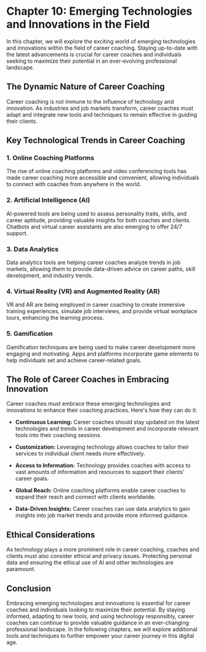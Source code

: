 Chapter 10: Emerging Technologies and Innovations in the Field
==============================================================

In this chapter, we will explore the exciting world of emerging technologies and innovations within the field of career coaching. Staying up-to-date with the latest advancements is crucial for career coaches and individuals seeking to maximize their potential in an ever-evolving professional landscape.

The Dynamic Nature of Career Coaching
-------------------------------------

Career coaching is not immune to the influence of technology and innovation. As industries and job markets transform, career coaches must adapt and integrate new tools and techniques to remain effective in guiding their clients.

Key Technological Trends in Career Coaching
-------------------------------------------

### 1. **Online Coaching Platforms**

The rise of online coaching platforms and video conferencing tools has made career coaching more accessible and convenient, allowing individuals to connect with coaches from anywhere in the world.

### 2. **Artificial Intelligence (AI)**

AI-powered tools are being used to assess personality traits, skills, and career aptitude, providing valuable insights for both coaches and clients. Chatbots and virtual career assistants are also emerging to offer 24/7 support.

### 3. **Data Analytics**

Data analytics tools are helping career coaches analyze trends in job markets, allowing them to provide data-driven advice on career paths, skill development, and industry trends.

### 4. **Virtual Reality (VR) and Augmented Reality (AR)**

VR and AR are being employed in career coaching to create immersive training experiences, simulate job interviews, and provide virtual workplace tours, enhancing the learning process.

### 5. **Gamification**

Gamification techniques are being used to make career development more engaging and motivating. Apps and platforms incorporate game elements to help individuals set and achieve career-related goals.

The Role of Career Coaches in Embracing Innovation
--------------------------------------------------

Career coaches must embrace these emerging technologies and innovations to enhance their coaching practices. Here's how they can do it:

* **Continuous Learning:** Career coaches should stay updated on the latest technologies and trends in career development and incorporate relevant tools into their coaching sessions.

* **Customization:** Leveraging technology allows coaches to tailor their services to individual client needs more effectively.

* **Access to Information:** Technology provides coaches with access to vast amounts of information and resources to support their clients' career goals.

* **Global Reach:** Online coaching platforms enable career coaches to expand their reach and connect with clients worldwide.

* **Data-Driven Insights:** Career coaches can use data analytics to gain insights into job market trends and provide more informed guidance.

Ethical Considerations
----------------------

As technology plays a more prominent role in career coaching, coaches and clients must also consider ethical and privacy issues. Protecting personal data and ensuring the ethical use of AI and other technologies are paramount.

Conclusion
----------

Embracing emerging technologies and innovations is essential for career coaches and individuals looking to maximize their potential. By staying informed, adapting to new tools, and using technology responsibly, career coaches can continue to provide valuable guidance in an ever-changing professional landscape. In the following chapters, we will explore additional tools and techniques to further empower your career journey in this digital age.
